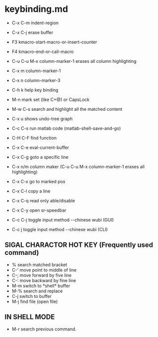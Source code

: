 keybinding.md
=============

* C-x C-m  indent-region
* C-x C-j  erase buffer
* F3       kmacro-start-macro-or-insert-counter
* F4       kmacro-end-or-call-macro
* C-u C-u  M-x column-marker-1 erases all column highlighting
* C-x m    column-marker-1
* C-x n    column-marker-3
* C-h k    help key binding

* M-n      mark set (like C+@) or CapsLock

* M-w C-s  search and highlight all the matched content

* C-x u    shows undo-tree graph
* C-c C-s  run matlab code (matlab-shell-save-and-go)
* C-H C-F  find function

* C-x C-e  eval-current-buffer
* C-x C-g  goto a specific line
* C-x n/m  column maker (C-u C-u M-x column-marker-1 erases all
highlighting)
* C-x C-x  go to marked pos
* C-x C-l  copy a line
* C-x C-q  read only able/disable
* C-x C-y  open sr-speedbar
* C-c C-j  toggle input method --chinese wubi (GUI)
* C-c j    toggle input method --chinese wubi (CLI)

## SIGAL CHARACTOR HOT KEY (Frequently used command)
* %        search matched bracket
* C-'      move point to middle of line
* C-;      move forward by five line
* C-:      move backward by fine line
* M-m      switch to \*shell\* buffer
* M-%      search and replace
* C-j      switch to buffer
* M-j      find file (open file)

## IN SHELL MODE
* M-r      search previous command.
